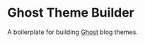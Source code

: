 # Ghost Theme Builder
A boilerplate for building [Ghost](https://github.com/TryGhost/Ghost) blog themes.
